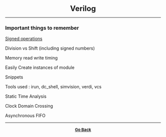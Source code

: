 <p align="center">
  <b>
  <font size="+2">Verilog</font>
  </b>
</p>

---

### Important things to remember

[Signed operations](http://www.tumbush.com/published_papers/Tumbush%20DVCon%2005.pdf)

Division vs Shift (including signed numbers)

Memory read write timing

Easily Create instances of module

Snippets

Tools used : irun, dc_shell, simvision, verdi, vcs

Static Time Analysis

Clock Domain Crossing

Asynchronous FIFO

---

<p align="center">
  <b>
  <a href="https://gs1293.github.io/blog/blog.html"> <font size="-1">Go Back</font></a>
  </b>
</p>
